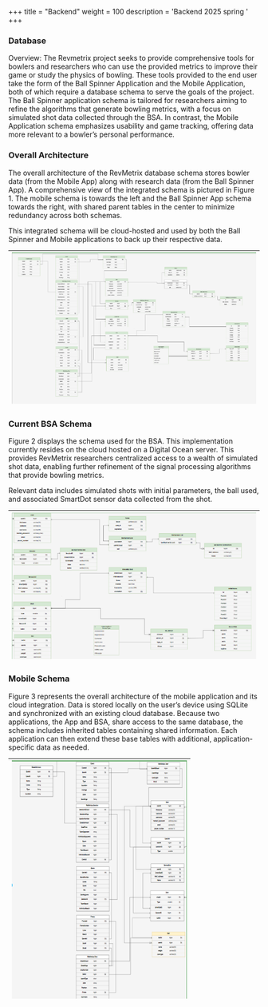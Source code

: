 +++
title = "Backend"
weight = 100
description = 'Backend 2025 spring '
+++

### Database

Overview: The Revmetrix project seeks to provide comprehensive tools for bowlers and researchers who can use the provided metrics to improve their game or study the physics of bowling. These tools provided to the end user take the form of the Ball Spinner Application and the Mobile Application, both of which require a database schema to serve the goals of the project. The Ball Spinner application schema is tailored for researchers aiming to refine the algorithms that generate bowling metrics, with a focus on simulated shot data collected through the BSA. In contrast, the Mobile Application schema emphasizes usability and game tracking, offering data more relevant to a bowler’s personal performance.


### Overall Architecture 

The overall architecture of the RevMetrix database schema stores bowler data (from the Mobile App) along with research data (from the Ball Spinner App). A comprehensive view of the integrated schema is pictured in Figure 1. The mobile schema is towards the left and the Ball Spinner App schema towards the right, with shared parent tables in the center to minimize redundancy across both schemas.

This integrated schema will be cloud-hosted and used by both the Ball Spinner and Mobile applications to back up their respective data.


| ![Backend Arch](1.png?width=40vw&lightbox=false) | 
|:--:|

### Current BSA Schema

Figure 2 displays the schema used for the BSA. This implementation currently resides on the cloud hosted on a Digital Ocean server. This provides RevMetrix researchers centralized access to a wealth of simulated shot data, enabling further refinement of the signal processing algorithms that provide bowling metrics.

Relevant data includes simulated shots with initial parameters, the ball used, and associated SmartDot sensor data collected from the shot. 

| ![Backend Arch](2.png?width=40vw&lightbox=false) | 
|:--:|



### Mobile Schema

Figure 3 represents the overall architecture of the mobile application and its cloud integration. Data is stored locally on the user’s device using SQLite and synchronized with an existing cloud database. Because two applications, the App and BSA, share access to the same database, the schema includes inherited tables containing shared information. Each application can then extend these base tables with additional, application-specific data as needed.


| ![Backend Arch](3.png?width=40vw&lightbox=false) | 
|:--:|